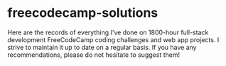 # freecodecamp-solutions
Here are the records of everything I've done on 1800-hour full-stack development FreeCodeCamp coding challenges and web app projects. I strive to maintain it up to date on a regular basis. If you have any recommendations, please do not hesitate to suggest them!
